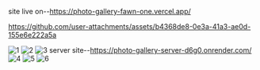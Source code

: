 site live on--https://photo-gallery-fawn-one.vercel.app/




https://github.com/user-attachments/assets/b4368de8-0e3a-41a3-ae0d-155e6e222a5a


![1](https://github.com/user-attachments/assets/202b98e1-cb49-4cbb-b758-d90aafc9b939)
![2](https://github.com/user-attachments/assets/0d2b4149-fc18-466a-9b92-41b1faa513e0)
![3](https://github.com/user-attachments/assets/4cc41653-462c-4eb5-ac09-b447ca7f69d4)
server site--https://photo-gallery-server-d6g0.onrender.com/
![4](https://github.com/user-attachments/assets/a93a1a9a-fd9d-4600-be00-6a7368e3798d)
![5](https://github.com/user-attachments/assets/355b46cf-43c5-4939-84b5-c5a2ff3ccbc7)
![6](https://github.com/user-attachments/assets/8b199a0f-4549-42ae-b019-b27d10cb07c1)







